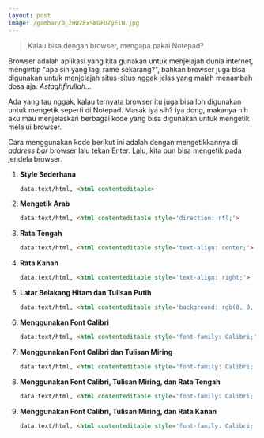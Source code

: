 ```yaml
---
layout: post
image: /gambar/0_ZHWZExSWGFDZyElN.jpg
---
```


> Kalau bisa dengan browser, mengapa pakai Notepad?

Browser adalah aplikasi yang kita gunakan untuk menjelajah dunia internet, mengintip "apa sih yang lagi rame sekarang?", bahkan browser juga bisa digunakan untuk menjelajah situs-situs nggak jelas yang malah menambah dosa aja. _Astaghfirullah..._

Ada yang tau nggak, kalau ternyata browser itu juga bisa loh digunakan untuk mengetik seperti di Notepad. Masak iya sih? Iya dong, makanya nih aku mau menjelaskan berbagai kode yang bisa digunakan untuk mengetik melalui browser.

Cara menggunakan kode berikut ini adalah dengan mengetikkannya di _address bar_ browser lalu tekan Enter. Lalu, kita pun bisa mengetik pada jendela browser.

1. **Style Sederhana**

	```html
	data:text/html, <html contenteditable>
	```

2. **Mengetik Arab**

	```html
	data:text/html, <html contenteditable style='direction: rtl;'>
	```

3. **Rata Tengah**

	```html
	data:text/html, <html contenteditable style='text-align: center;'>
	```

4. **Rata Kanan**

	```html
	data:text/html, <html contenteditable style='text-align: right;'>
	```

5. **Latar Belakang Hitam dan Tulisan Putih**

	```html
	data:text/html, <html contenteditable style='background: rgb(0, 0, 0); color: rgb(255, 255, 255);'>
	```

6. **Menggunakan Font Calibri**

	```html
	data:text/html, <html contenteditable style='font-family: Calibri;'>
	```

7. **Menggunakan Font Calibri dan Tulisan Miring**

	```html
	data:text/html, <html contenteditable style='font-family: Calibri; font-style: italic;'>
	```

8. **Menggunakan Font Calibri, Tulisan Miring, dan Rata Tengah**

	```html
	data:text/html, <html contenteditable style='font-family: Calibri; font-style: italic; text-align: center;'>
	```

9. **Menggunakan Font Calibri, Tulisan Miring, dan Rata Kanan**

	```html
	data:text/html, <html contenteditable style='font-family: Calibri; font-style: italic; text-align: right;'>
	```